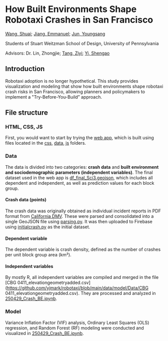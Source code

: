 # How Built Environments Shape Robotaxi Crashes in San Francisco
[Wang, Shuai](https://github.com/shuaiwo); [Jiang, Emmanuel](https://github.com/emma6537); [Jun, Youngsang](https://github.com/yjmark)

Students of Stuart Weitzman School of Design, University of Pennsylvania

Advisors: Dr. Lin, Zhongjie; [Tang, Ziyi](https://github.com/tang-ziyi); [Yi, Shengao](https://github.com/ShengaoYi)

## Introduction
Robotaxi adoption is no longer hypothetical. This study provides visualization and modeling that show how built environments shape robotaxi crash risks in San Francisco, allowing planners and policymakers to implement a "Try-Before-You-Build” approach.

## File structure
### HTML, CSS, JS
First, you would want to start by trying the [web app](https://yjmark.github.io/robotaxi), which is built using files located in the [css](https://github.com/yjmark/robotaxi/blob/main/css), [data](https://github.com/yjmark/robotaxi/blob/main/data), [js](https://github.com/yjmark/robotaxi/blob/main/js) folders.

### Data
The data is divided into two categories: **crash data** and **built environment and sociodemographic parameters (independent variables)**. The final dataset used in the web app is [df_final_Sci3.geojson](https://github.com/yjmark/robotaxi/blob/main/data/model/df_final_Sci3.geojson), which includes all dependent and independent, as well as prediction values for each block group.

#### Crash data (points)
The crash data was originally obtained as individual incident reports in PDF format from [California DMV](https://www.dmv.ca.gov/portal/vehicle-industry-services/autonomous-vehicles/autonomous-vehicle-collision-reports/). These were parsed and consolidated into a single GeoJSON file using [parsing.py](https://github.com/yjmark/robotaxi/blob/main/data/layers/parsing.py). It was then uploaded to Firebase using [initialcrash.py](https://github.com/yjmark/robotaxi/blob/main/data/layers/initialcrash.py) as the initial dataset.

#### Dependent variable
The dependent variable is crash density, defined as the number of crashes per unit block group area (km²).

#### Independent variables
By mostly R, all independent variables are compiled and merged in the file [CBG 0411_elevationgeometryadded.csv](https://github.com/yjmark/robotaxi/blob/main/data/model/Data/CBG 0411_elevationgeometryadded.csv). They are processed and analyzed in [250429_Crash_BE.ipynb](https://github.com/yjmark/robotaxi/blob/main/data/model/250429_Crash_BE.ipynb). 

### Model
Variance Inflation Factor (VIF) analysis, Ordinary Least Squares (OLS) regression, and Random Forest (RF) modeling were conducted and visualized in [250429_Crash_BE.ipynb](https://github.com/yjmark/robotaxi/blob/main/data/model/250429_Crash_BE.ipynb).

